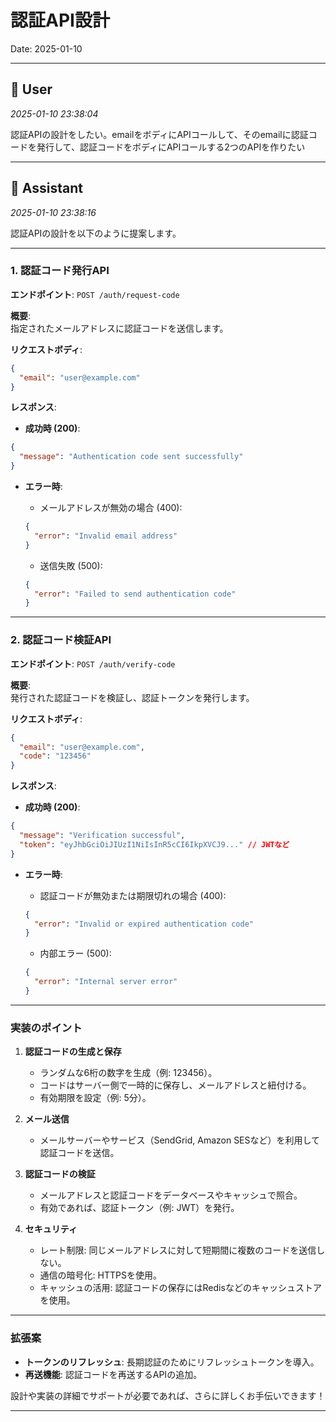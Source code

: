 # 認証API設計

Date: 2025-01-10

---

## 👤 User
*2025-01-10 23:38:04*

認証APIの設計をしたい。emailをボディにAPIコールして、そのemailに認証コードを発行して、認証コードをボディにAPIコールする2つのAPIを作りたい

---

## 🤖 Assistant
*2025-01-10 23:38:16*

認証APIの設計を以下のように提案します。

---

### 1. 認証コード発行API

**エンドポイント**: `POST /auth/request-code`

**概要**:  
指定されたメールアドレスに認証コードを送信します。

**リクエストボディ**:
```json
{
  "email": "user@example.com"
}
```

**レスポンス**:
- **成功時 (200)**:
```json
{
  "message": "Authentication code sent successfully"
}
```

- **エラー時**:
  - メールアドレスが無効の場合 (400):
  ```json
  {
    "error": "Invalid email address"
  }
  ```

  - 送信失敗 (500):
  ```json
  {
    "error": "Failed to send authentication code"
  }
  ```

---

### 2. 認証コード検証API

**エンドポイント**: `POST /auth/verify-code`

**概要**:  
発行された認証コードを検証し、認証トークンを発行します。

**リクエストボディ**:
```json
{
  "email": "user@example.com",
  "code": "123456"
}
```

**レスポンス**:
- **成功時 (200)**:
```json
{
  "message": "Verification successful",
  "token": "eyJhbGciOiJIUzI1NiIsInR5cCI6IkpXVCJ9..." // JWTなど
}
```

- **エラー時**:
  - 認証コードが無効または期限切れの場合 (400):
  ```json
  {
    "error": "Invalid or expired authentication code"
  }
  ```

  - 内部エラー (500):
  ```json
  {
    "error": "Internal server error"
  }
  ```

---

### 実装のポイント

1. **認証コードの生成と保存**  
   - ランダムな6桁の数字を生成（例: 123456）。
   - コードはサーバー側で一時的に保存し、メールアドレスと紐付ける。
   - 有効期限を設定（例: 5分）。

2. **メール送信**  
   - メールサーバーやサービス（SendGrid, Amazon SESなど）を利用して認証コードを送信。

3. **認証コードの検証**  
   - メールアドレスと認証コードをデータベースやキャッシュで照合。
   - 有効であれば、認証トークン（例: JWT）を発行。

4. **セキュリティ**  
   - レート制限: 同じメールアドレスに対して短期間に複数のコードを送信しない。
   - 通信の暗号化: HTTPSを使用。
   - キャッシュの活用: 認証コードの保存にはRedisなどのキャッシュストアを使用。

---

### 拡張案

- **トークンのリフレッシュ**: 長期認証のためにリフレッシュトークンを導入。
- **再送機能**: 認証コードを再送するAPIの追加。

設計や実装の詳細でサポートが必要であれば、さらに詳しくお手伝いできます！

---
